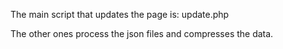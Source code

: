 The main script that updates the page is:  	update.php

The other ones process the json files and compresses the data.
